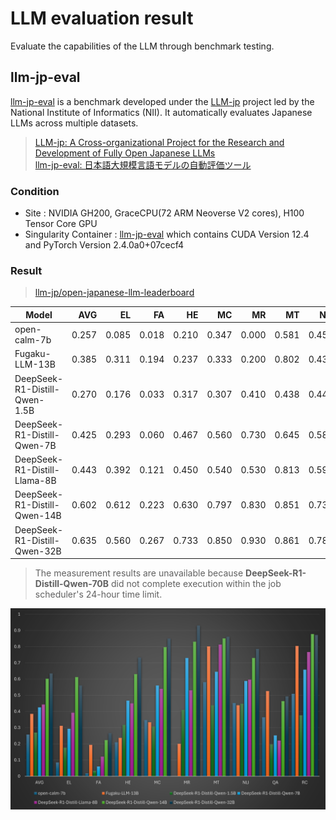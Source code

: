 # **LLM evaluation result**

Evaluate the capabilities of the LLM through benchmark testing.

## **llm-jp-eval**

[llm-jp-eval](https://github.com/llm-jp/llm-jp-eval) is a benchmark developed under the [LLM-jp](https://llm-jp.nii.ac.jp) project led by the National Institute of Informatics (NII). 
It automatically evaluates Japanese LLMs across multiple datasets.

> [LLM-jp: A Cross-organizational Project for the Research and Development of Fully Open Japanese LLMs](https://arxiv.org/html/2407.03963v1)  
> [llm-jp-eval: 日本語大規模言語モデルの自動評価ツール](https://www.anlp.jp/proceedings/annual_meeting/2024/pdf_dir/A8-2.pdf)

### Condition
  - Site : NVIDIA GH200, GraceCPU(72 ARM Neoverse V2 cores), H100 Tensor Core GPU
  - Singularity Container : [llm-jp-eval](https://github.com/RIKEN-RCCS/singularity_defpack/tree/main/gpu_nvidia/llm-jp-eval) which contains CUDA Version 12.4 and PyTorch Version 2.4.0a0+07cecf4

### Result

> [llm-jp/open-japanese-llm-leaderboard](https://huggingface.co/spaces/llm-jp/open-japanese-llm-leaderboard)

| Model                         | AVG   | EL    | FA    | HE    | MC    | MR    | MT    | NLI   | QA    | RC    |
| ----                          | ----: | ----: | ----: | ----: | ----: | ----: | ----: | ----: | ----: | ----: |
| open-calm-7b                  | 0.257 | 0.085 | 0.018 | 0.210 | 0.347 | 0.000 | 0.581 | 0.452 | 0.364 | 0.509 |
| Fugaku-LLM-13B                | 0.385 | 0.311 | 0.194 | 0.237 | 0.333 | 0.200 | 0.802 | 0.438 | 0.526 | 0.804 |
| DeepSeek-R1-Distill-Qwen-1.5B | 0.270 | 0.176 | 0.033 | 0.317 | 0.307 | 0.410 | 0.438 | 0.448 | 0.197 | 0.376 |
| DeepSeek-R1-Distill-Qwen-7B   | 0.425 | 0.293 | 0.060 | 0.467 | 0.560 | 0.730 | 0.645 | 0.588 | 0.252 | 0.658 |
| DeepSeek-R1-Distill-Llama-8B  | 0.443 | 0.392 | 0.121 | 0.450 | 0.540 | 0.530 | 0.813 | 0.596 | 0.220 | 0.767 |
| DeepSeek-R1-Distill-Qwen-14B  | 0.602 | 0.612 | 0.223 | 0.630 | 0.797 | 0.830 | 0.851 | 0.730 | 0.464 | 0.878 |
| DeepSeek-R1-Distill-Qwen-32B  | 0.635 | 0.560 | 0.267 | 0.733 | 0.850 | 0.930 | 0.861 | 0.786 | 0.493 | 0.872 |

> The measurement results are unavailable because **DeepSeek-R1-Distill-Qwen-70B** did not complete execution within the job scheduler's 24-hour time limit.

<img src="./images/llm-jp-eval.png">
